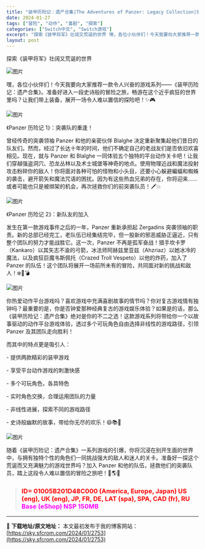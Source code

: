 ```yaml
---
title: "装甲历险记：遗产合集|The Adventures of Panzer: Legacy Collection|Switch NSP原版155M"
date: 2024-01-27
tags: ["冒险", "动作", "喜剧", "探索"]
categories: ["Switch中文", "Switch游戏"]
excerpt: "探索《装甲将军》壮阔又荒诞的世界 嘿，各位小伙伴们！今天我要向大家推荐一款令人兴奋的游戏系列——《装甲历险记：遗产合集》。准备好进入一段史诗般的冒险之旅，畅游在这个近乎疯狂的世界里吗？让我们带上装备，展开一场令人难以置信的探险吧！✨🎮 《Panzer 历险记 1》：突袭队的重逢！ 曾经传奇的突袭领袖&hellip;"
layout: post
---
```


<p class="clear">探索《装甲将军》壮阔又荒诞的世界</p>
<p class="clear"><img class="aligncenter" src="https://sky.sfcrom.com/wp-content/uploads/2024/01/20240127091811-e7523.jpeg" alt="图片" crossorigin="anonymous" data-imgfileid="110004621" data-ratio="1.6203703703703705" data-src="https://sky.sfcrom.com/wp-content/uploads/2024/01/20240127091811-e7523.jpeg" data-type="jpeg" data-w="432" data-original-style="null" data-index="1" data-fail="0" /></p>
<p class="clear">嘿，各位小伙伴们！今天我要向大家推荐一款令人兴奋的游戏系列——《装甲历险记：遗产合集》。准备好进入一段史诗般的冒险之旅，畅游在这个近乎疯狂的世界里吗？让我们带上装备，展开一场令人难以置信的探险吧！✨🎮</p>
<p class="clear"><img src="https://sky.sfcrom.com/wp-content/uploads/2024/01/20240127091812-c17f5.jpeg" alt="图片" crossorigin="anonymous" data-imgfileid="110004622" data-ratio="0.5626666666666666" data-src="https://sky.sfcrom.com/wp-content/uploads/2024/01/20240127091812-c17f5.jpeg" data-type="jpeg" data-w="1125" data-original-style="null" data-index="2" data-fail="0" /></p>
<p class="clear">《Panzer 历险记 1》：突袭队的重逢！</p>
<p class="clear">曾经传奇的突袭领袖 Panzer 和他的亲密伙伴 Blalghe 决定重新聚集起他们昔日的队友们。然而，经过了长达十年的时间，他们不确定自己的老战友们是否依旧欢喜相见。现在，就与 Panzer 和 Blalghe 一同体验五个独特的平台动作关卡吧！让我们穿越强盗洞穴、恐龙丛林以及术士城堡等神奇的地点。使用物理近战和魔法投射攻击粉碎你的敌人！你将面对各种可怕的怪物和小头目，还要小心躲避蝙蝠和蜘蛛的袭击，避开箭矢和魔法咒语的困扰。因为有这些热血兄弟的存在，你将迎来……或者可能也只是被绑架的机会，再次拯救你们的前突袭队员！🗡️💥</p>
<p class="clear"><img src="https://sky.sfcrom.com/wp-content/uploads/2024/01/20240127091812-aa9b2.jpeg" alt="图片" crossorigin="anonymous" data-imgfileid="110004623" data-ratio="0.5626666666666666" data-src="https://sky.sfcrom.com/wp-content/uploads/2024/01/20240127091812-aa9b2.jpeg" data-type="jpeg" data-w="1125" data-original-style="null" data-index="3" data-fail="0" /></p>
<p class="clear">《Panzer 历险记 2》：新队友的加入</p>
<p class="clear">发生在第一款游戏事件之后的一年，Panzer 重新承担起 Zergadins 突袭领袖的职责。新的总部已经完工，老队伍已经集结完毕，但一股新的邪恶威胁正逼近，只有整个团队的努力才能战胜它。这一次，Panzer 不再是孤军奋战！猎手坎卡罗（Kankaro）以其矢志不渝的弓箭，冰法师阿赫兹里亚兹（Ahzriaz）以她冰冷的魔法，以及疯狂巨魔韦斯佩托（Crazed Troll Vespeto）以他的炸药，加入了 Panzer 的队伍！这个团队将展开一场前所未有的冒险，共同面对新的挑战和敌人！❄️🏹💣</p>
<p class="clear"><img src="https://sky.sfcrom.com/wp-content/uploads/2024/01/20240127091812-c28bf.jpeg" alt="图片" crossorigin="anonymous" data-imgfileid="110004624" data-ratio="0.5626666666666666" data-src="https://sky.sfcrom.com/wp-content/uploads/2024/01/20240127091812-c28bf.jpeg" data-type="jpeg" data-w="1125" data-original-style="null" data-index="4" data-fail="0" /></p>
<p class="clear">你热爱动作平台游戏吗？喜欢游戏中充满喜剧故事的情节吗？你对复古游戏情有独钟吗？最重要的是，你是否钟爱那种经典复古的游戏娱乐体验？如果是的话，那么《装甲历险记：遗产合集》绝对是你的不二之选！这款游戏系列将带给你一个以故事驱动的动作平台游戏体验，透过多个可玩角色自由选择非线性的游戏路径，引领 Panzer 及其团队走向胜利！</p>
<p class="clear">而其中的特点更是吸引人：</p>
<p class="clear">- 提供两款精彩的装甲游戏</p>
<p class="clear">- 享受平台动作游戏的刺激快感</p>
<p class="clear">- 多个可玩角色，各具特色</p>
<p class="clear">- 实时角色交换，合理运用团队的力量</p>
<p class="clear">- 非线性进展，探索不同的游戏路径</p>
<p class="clear">- 史诗般幽默的故事，带给你无尽的欢乐！😄📚🎉</p>
<p class="clear"><img src="https://sky.sfcrom.com/wp-content/uploads/2024/01/20240127091812-973a4.jpeg" alt="图片" crossorigin="anonymous" data-imgfileid="110004625" data-ratio="0.5626666666666666" data-src="https://sky.sfcrom.com/wp-content/uploads/2024/01/20240127091812-973a4.jpeg" data-type="jpeg" data-w="1125" data-original-style="null" data-index="5" data-fail="0" /></p>
<p class="clear">随着《装甲历险记：遗产合集》一系列游戏的引爆，你将沉浸在别开生面的世界中，与拥有独特个性的角色们一同挑战强大的敌人和迷人的关卡。准备好一探这个荒诞而又充满魅力的游戏世界吗？加入 Panzer 和他的队伍，拯救他们的突袭队员，踏上这段令人难以置信的冒险之旅吧！🎯🌎🚀</p>

<blockquote>
<h3><span style="color: #ff0000;">ID= 01005B201D48C000 (America, Europe, Japan) US (eng), UK (eng), JP, FR, DE, LAT (spa), SPA, CAD (fr), RU</span>
<span style="color: #ff00ff;">Base (eShop) NSP 150MB</span></h3>
</blockquote>

---
📖 **下载地址/原文地址：** 本文最初发布于我的博客网站：[https://sky.sfcrom.com/2024/01/2753](https://sky.sfcrom.com/2024/01/2753)
